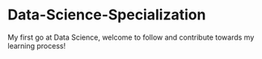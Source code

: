 # Data-Science-Specialization
My first go at Data Science, welcome to follow and contribute towards my learning process!
